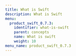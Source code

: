 ```yaml
---
title: What is Swift
description: What is Swift
menu:
  product_swift_0.7.3:
    identifier: what-is-swift
    parent: concepts
    name: What is swift
    weight: 10
menu_name: product_swift_0.7.3
---
```

